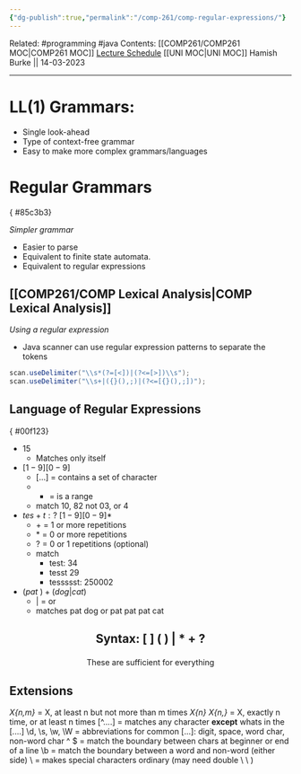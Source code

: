```yaml
---
{"dg-publish":true,"permalink":"/comp-261/comp-regular-expressions/"}
---
```


Related: #programming #java 
Contents: [[COMP261/COMP261 MOC\|COMP261 MOC]]
[Lecture Schedule](https://ecs.wgtn.ac.nz/Courses/COMP261_2023T1/LectureSchedule)
[[UNI MOC\|UNI MOC]]
Hamish Burke || 14-03-2023
***

# LL(1) Grammars:

- Single look-ahead
- Type of context-free grammar
- Easy to make more complex grammars/languages

# Regular Grammars
{ #85c3b3}


*Simpler grammar*
- Easier to parse 
- Equivalent to finite state automata. 
- Equivalent to regular expressions

## [[COMP261/COMP Lexical Analysis\|COMP Lexical Analysis]]

*Using a regular expression*

- Java scanner can use regular expression patterns to separate the tokens

```java
scan.useDelimiter("\\s*(?=[<])|(?<=[>])\\s");
scan.useDelimiter("\\s+|({}(),;)|(?<=[{}(),;])");
```

## Language of Regular Expressions
{ #00f123}


- $15$
	- Matches only itself
- $[1-9][0-9]$
	- [...] = contains a set of character
	- - = is a range
	- match 10, 82 not 03, or 4
- $tes+t:?\ [1-9][0-9]*$
	- \+ = 1 or more repetitions
	- \* = 0 or more repetitions
	- \? = 0 or 1 repetitions (optional)
	- match
		- test: 34
		- tesst 29
		- tessssst: 250002
- $(pat\ )+(dog|cat)$
	- | = or
	- matches pat dog or pat pat pat cat


<h2 align="center">

Syntax: [ ] ( ) | * + ?

</h2>
<p align="center">
These are sufficient for everything
</p>

## Extensions

*X{n,m}* = X, at least n but not more than m times
*X{n} X{n,}* = X, exactly n time, or at least n times
\[^....\] = matches any character **except** whats in the [....]
\\d, \\s, \\w, \\W = abbreviations for common [...]: digit, space, word char, non-word char
^ $ = match the boundary between chars at beginner or end of a line
\\b = match the boundary between a word and non-word (either side)
\\ = makes special characters ordinary (may need double \\ \\ )
